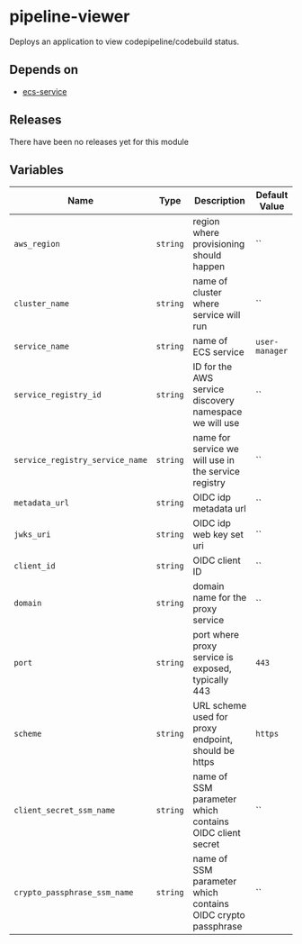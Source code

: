 pipeline-viewer
======


Deploys an application to view codepipeline/codebuild status.

Depends on
------

* [ecs-service](../ecs-service/README.md)



Releases
------


There have been no releases yet for this module

Variables
------

|Name | Type | Description | Default Value|
--- | --- | --- | ---
`aws_region` | `string` | region where provisioning should happen | ``
`cluster_name` | `string` | name of cluster where service will run | ``
`service_name` | `string` | name of ECS service | `user-manager`
`service_registry_id` | `string` | ID for the AWS service discovery namespace we will use | ``
`service_registry_service_name` | `string` | name for service we will use in the service registry | ``
`metadata_url` | `string` | OIDC idp metadata url | ``
`jwks_uri` | `string` | OIDC idp web key set uri | ``
`client_id` | `string` | OIDC client ID | ``
`domain` | `string` | domain name for the proxy service | ``
`port` | `string` | port where proxy service is exposed, typically 443 | `443`
`scheme` | `string` | URL scheme used for proxy endpoint, should be https | `https`
`client_secret_ssm_name` | `string` | name of SSM parameter which contains OIDC client secret | ``
`crypto_passphrase_ssm_name` | `string` | name of SSM parameter which contains OIDC crypto passphrase | ``

